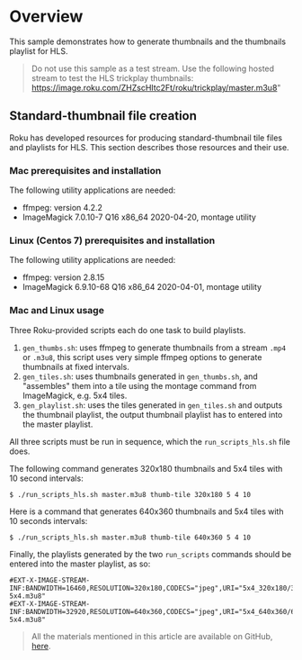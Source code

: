# Overview 

This sample demonstrates how to generate thumbnails and the thumbnails playlist for HLS.

> Do not use this sample as a test stream. Use the following hosted stream to test the HLS trickplay thumbnails: https://image.roku.com/ZHZscHItc2Ft/roku/trickplay/master.m3u8"

## Standard-thumbnail file creation

Roku has developed resources for producing standard-thumbnail tile files and playlists for HLS. This section describes those resources and their use.

### Mac prerequisites and installation

The following utility applications are needed:

- ffmpeg: version 4.2.2
- ImageMagick 7.0.10-7 Q16 x86_64 2020-04-20, montage utility

### Linux (Centos 7) prerequisites and installation

The following utility applications are needed:

- ffmpeg: version 2.8.15
- ImageMagick 6.9.10-68 Q16 x86_64 2020-04-01, montage utility

### Mac and Linux usage

Three Roku-provided scripts each do one task to build playlists.

1. `gen_thumbs.sh`: uses ffmpeg to generate thumbnails from a stream `.mp4` or `.m3u8`, this script uses very simple ffmpeg options to generate thumbnails at fixed intervals.
2. `gen_tiles.sh`: uses thumbnails generated in `gen_thumbs.sh`, and "assembles" them into a tile using the montage command from ImageMagick, e.g. 5x4 tiles.
3. `gen_playlist.sh`: uses the tiles generated in `gen_tiles.sh` and outputs the thumbnail playlist, the output thumbnail playlist has to entered into the master playlist.

All three scripts must be run in sequence, which the `run_scripts_hls.sh` file does.

The following command generates 320x180 thumbnails and 5x4 tiles with 10 second intervals:

```
$ ./run_scripts_hls.sh master.m3u8 thumb-tile 320x180 5 4 10
```

Here is a command that generates 640x360 thumbnails and 5x4 tiles with 10 seconds intervals:

```
$ ./run_scripts_hls.sh master.m3u8 thumb-tile 640x360 5 4 10
```

Finally, the playlists generated by the two `run_scripts` commands should be entered into the master playlist, as so:

```
#EXT-X-IMAGE-STREAM-INF:BANDWIDTH=16460,RESOLUTION=320x180,CODECS="jpeg",URI="5x4_320x180/320x180-5x4.m3u8"
#EXT-X-IMAGE-STREAM-INF:BANDWIDTH=32920,RESOLUTION=640x360,CODECS="jpeg",URI="5x4_640x360/640x360-5x4.m3u8"
```

> All the materials mentioned in this article are available on GitHub, [here](https://github.com/rokudev/samples/tree/master/media/TrickPlayThumbnailsHLS).
